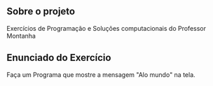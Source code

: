 ## Sobre o projeto

Exercícios de Programação e Soluções computacionais do Professor Montanha

## Enunciado do Exercício

Faça um Programa que mostre a mensagem "Alo mundo" na tela.